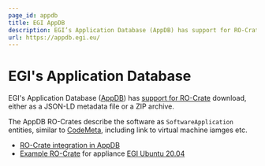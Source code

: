```yaml
---
page_id: appdb
title: EGI AppDB
description: EGI’s Application Database (AppDB) has support for RO-Crate download, either as a JSON-LD metadata file or a ZIP archive.
url: https://appdb.egi.eu/
---
```


# EGI's Application Database

EGI's Application Database ([AppDB](https://appdb.egi.eu/)) has [support for RO-Crate](https://wiki.appdb.egi.eu/docs/integration/ro-crate/) download, either as a JSON-LD metadata file or a ZIP archive.

The AppDB RO-Crates describe the software as `SoftwareApplication` entities, similar to [CodeMeta](https://codemeta.github.io/), including link to virtual machine iamges etc. 

* [RO-Crate integration in AppDB](https://wiki.appdb.egi.eu/docs/integration/ro-crate/)
* [Example RO-Crate](https://appdb.egi.eu/store/vappliance/egi.ubuntu.20.04#) for appliance [EGI Ubuntu 20.04](https://appdb.egi.eu/store/vappliance/egi.ubuntu.20.04)

